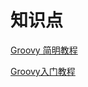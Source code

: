 # 知识点

[Groovy 简明教程](https://www.qikqiak.com/post/groovy-simple-tutorial/?hmsr=toutiao.io&utm_medium=toutiao.io&utm_source=toutiao.io)

[Groovy入门教程](https://blog.csdn.net/kmyhy/article/details/4200563)
